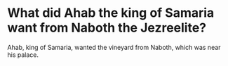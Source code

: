 # What did Ahab the king of Samaria want from Naboth the Jezreelite?

Ahab, king of Samaria, wanted the vineyard from Naboth, which was near his palace.
